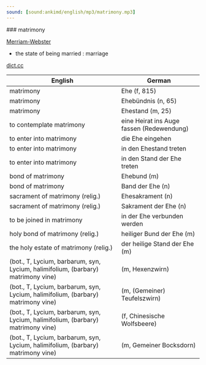 ```yaml
---
sound: [sound:ankimd/english/mp3/matrimony.mp3]
---
```


\### matrimony

[Merriam-Webster](https://www.merriam-webster.com/dictionary/matrimony)

- the state of being married : marriage

[dict.cc](https://www.dict.cc/matrimony)

| English        | German       |
| -------------- | ------------ |
| matrimony | Ehe (f, 815) |
| matrimony | Ehebündnis (n, 65) |
| matrimony | Ehestand (m, 25) |
| to contemplate matrimony | eine Heirat ins Auge fassen (Redewendung) |
| to enter into matrimony | die Ehe eingehen |
| to enter into matrimony | in den Ehestand treten |
| to enter into matrimony | in den Stand der Ehe treten |
| bond of matrimony | Ehebund (m) |
| bond of matrimony | Band der Ehe (n) |
| sacrament of matrimony (relig.) | Ehesakrament (n) |
| sacrament of matrimony (relig.) | Sakrament der Ehe (n) |
| to be joined in matrimony | in der Ehe verbunden werden |
| holy bond of matrimony (relig.) | heiliger Bund der Ehe (m) |
| the holy estate of matrimony (relig.) | der heilige Stand der Ehe (m) |
|  (bot., T, Lycium, barbarum, syn, Lycium, halimifolium, (barbary) matrimony vine) |  (m, Hexenzwirn) |
|  (bot., T, Lycium, barbarum, syn, Lycium, halimifolium, (barbary) matrimony vine) |  (m, (Gemeiner) Teufelszwirn) |
|  (bot., T, Lycium, barbarum, syn, Lycium, halimifolium, (barbary) matrimony vine) |  (f, Chinesische Wolfsbeere) |
|  (bot., T, Lycium, barbarum, syn, Lycium, halimifolium, (barbary) matrimony vine) |  (m, Gemeiner Bocksdorn) |
